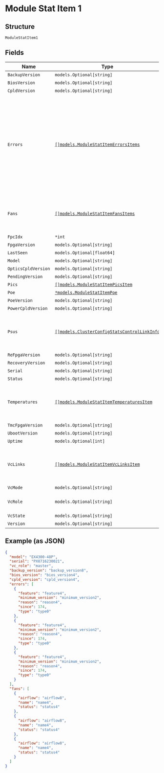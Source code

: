 
# Module Stat Item 1

## Structure

`ModuleStatItem1`

## Fields

| Name | Type | Tags | Description |
|  --- | --- | --- | --- |
| `BackupVersion` | `models.Optional[string]` | Optional | - |
| `BiosVersion` | `models.Optional[string]` | Optional | - |
| `CpldVersion` | `models.Optional[string]` | Optional | - |
| `Errors` | [`[]models.ModuleStatItemErrorsItems`](../../doc/models/module-stat-item-errors-items.md) | Optional | used to report all error states the device node is running into.<br>An error should always have `type` and `since` fields, and could have some other fields specific to that type. |
| `Fans` | [`[]models.ModuleStatItemFansItems`](../../doc/models/module-stat-item-fans-items.md) | Optional | **Constraints**: *Minimum Items*: `1`, *Unique Items Required* |
| `FpcIdx` | `*int` | Optional | - |
| `FpgaVersion` | `models.Optional[string]` | Optional | - |
| `LastSeen` | `models.Optional[float64]` | Optional | - |
| `Model` | `models.Optional[string]` | Optional | - |
| `OpticsCpldVersion` | `models.Optional[string]` | Optional | - |
| `PendingVersion` | `models.Optional[string]` | Optional | - |
| `Pics` | [`[]models.ModuleStatItemPicsItem`](../../doc/models/module-stat-item-pics-item.md) | Optional | - |
| `Poe` | [`*models.ModuleStatItemPoe`](../../doc/models/module-stat-item-poe.md) | Optional | - |
| `PoeVersion` | `models.Optional[string]` | Optional | - |
| `PowerCpldVersion` | `models.Optional[string]` | Optional | - |
| `Psus` | [`[]models.ClusterConfigStatsControlLinkInfo`](../../doc/models/cluster-config-stats-control-link-info.md) | Optional | **Constraints**: *Minimum Items*: `1`, *Unique Items Required* |
| `ReFpgaVersion` | `models.Optional[string]` | Optional | - |
| `RecoveryVersion` | `models.Optional[string]` | Optional | - |
| `Serial` | `models.Optional[string]` | Optional | - |
| `Status` | `models.Optional[string]` | Optional | - |
| `Temperatures` | [`[]models.ModuleStatItemTemperaturesItem`](../../doc/models/module-stat-item-temperatures-item.md) | Optional | **Constraints**: *Minimum Items*: `1`, *Unique Items Required* |
| `TmcFpgaVersion` | `models.Optional[string]` | Optional | - |
| `UbootVersion` | `models.Optional[string]` | Optional | - |
| `Uptime` | `models.Optional[int]` | Optional | - |
| `VcLinks` | [`[]models.ModuleStatItemVcLinksItem`](../../doc/models/module-stat-item-vc-links-item.md) | Optional | **Constraints**: *Minimum Items*: `1`, *Unique Items Required* |
| `VcMode` | `models.Optional[string]` | Optional | - |
| `VcRole` | `models.Optional[string]` | Optional | master / backup / linecard |
| `VcState` | `models.Optional[string]` | Optional | - |
| `Version` | `models.Optional[string]` | Optional | - |

## Example (as JSON)

```json
{
  "model": "EX4300-48P",
  "serial": "PX8716230021",
  "vc_role": "master",
  "backup_version": "backup_version8",
  "bios_version": "bios_version4",
  "cpld_version": "cpld_version4",
  "errors": [
    {
      "feature": "feature4",
      "minimum_version": "minimum_version2",
      "reason": "reason4",
      "since": 174,
      "type": "type0"
    },
    {
      "feature": "feature4",
      "minimum_version": "minimum_version2",
      "reason": "reason4",
      "since": 174,
      "type": "type0"
    },
    {
      "feature": "feature4",
      "minimum_version": "minimum_version2",
      "reason": "reason4",
      "since": 174,
      "type": "type0"
    }
  ],
  "fans": [
    {
      "airflow": "airflow8",
      "name": "name4",
      "status": "status4"
    },
    {
      "airflow": "airflow8",
      "name": "name4",
      "status": "status4"
    },
    {
      "airflow": "airflow8",
      "name": "name4",
      "status": "status4"
    }
  ]
}
```

